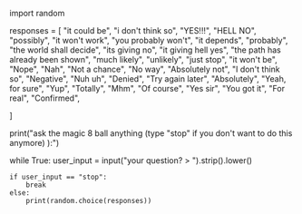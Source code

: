 import random

responses = [
    "it could be",
    "i don't think so",
    "YES!!!",
    "HELL NO",
    "possibly",
    "it won't work",
    "you probably won't",
    "it depends",
    "probably",
    "the world shall decide",
    "its giving no",
    "it giving hell yes",
    "the path has already been shown",
    "much likely",
    "unlikely",
    "just stop",
    "it won't be",
    "Nope",
    "Nah",
    "Not a chance",
    "No way",
    "Absolutely not",
    "I don't think so",
    "Negative",
    "Nuh uh",
    "Denied",
    "Try again later",
    "Absolutely",
    "Yeah, for sure",
    "Yup",
    "Totally",
    "Mhm",
    "Of course",
    "Yes sir",
    "You got it",
    "For real",
    "Confirmed",


]

print("ask the magic 8 ball anything (type \"stop\" if you don't want to do this anymore) ):")

while True:
    user_input = input("your question? > ").strip().lower()

    if user_input == "stop":
        break
    else:
        print(random.choice(responses))
